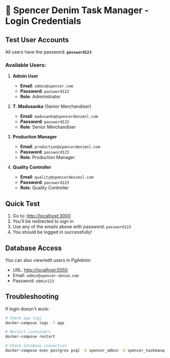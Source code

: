 # 🔐 Spencer Denim Task Manager - Login Credentials

## Test User Accounts

All users have the password: **`password123`**

### Available Users:

1. **Admin User**
   - **Email**: `admin@spencer.com`
   - **Password**: `password123`
   - **Role**: Administrator

2. **T. Madusanka** (Senior Merchandiser)
   - **Email**: `madusanka@spencerdenimsl.com`
   - **Password**: `password123`
   - **Role**: Senior Merchandiser

3. **Production Manager**
   - **Email**: `production@spencerdenimsl.com`
   - **Password**: `password123`
   - **Role**: Production Manager

4. **Quality Controller**
   - **Email**: `quality@spencerdenimsl.com`
   - **Password**: `password123`
   - **Role**: Quality Controller

## Quick Test

1. Go to: [http://localhost:3000](http://localhost:3000)
2. You'll be redirected to sign in
3. Use any of the emails above with password: `password123`
4. You should be logged in successfully!

## Database Access

You can also view/edit users in PgAdmin:
- URL: [http://localhost:5050](http://localhost:5050)
- Email: `admin@spencer-denim.com`
- Password: `admin123`

## Troubleshooting

If login doesn't work:
```bash
# Check app logs
docker-compose logs -f app

# Restart containers
docker-compose restart

# Check database connection
docker-compose exec postgres psql -U spencer_admin -d spencer_taskmanager -c "SELECT count(*) FROM users;"
```
